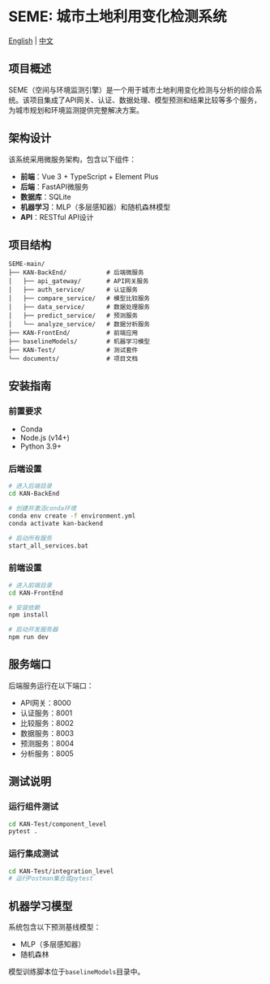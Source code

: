 # SEME: 城市土地利用变化检测系统

[English](README.md) | [中文](README_CN.md)

## 项目概述
SEME（空间与环境监测引擎）是一个用于城市土地利用变化检测与分析的综合系统。该项目集成了API网关、认证、数据处理、模型预测和结果比较等多个服务，为城市规划和环境监测提供完整解决方案。

## 架构设计
该系统采用微服务架构，包含以下组件：
- **前端**：Vue 3 + TypeScript + Element Plus
- **后端**：FastAPI微服务
- **数据库**：SQLite
- **机器学习**：MLP（多层感知器）和随机森林模型
- **API**：RESTful API设计

## 项目结构
```
SEME-main/
├── KAN-BackEnd/           # 后端微服务
│   ├── api_gateway/       # API网关服务
│   ├── auth_service/      # 认证服务
│   ├── compare_service/   # 模型比较服务
│   ├── data_service/      # 数据处理服务
│   ├── predict_service/   # 预测服务
│   └── analyze_service/   # 数据分析服务
├── KAN-FrontEnd/          # 前端应用
├── baselineModels/        # 机器学习模型
├── KAN-Test/              # 测试套件
└── documents/             # 项目文档
```

## 安装指南
### 前置要求
- Conda
- Node.js (v14+)
- Python 3.9+

### 后端设置
```bash
# 进入后端目录
cd KAN-BackEnd

# 创建并激活conda环境
conda env create -f environment.yml
conda activate kan-backend

# 启动所有服务
start_all_services.bat
```

### 前端设置
```bash
# 进入前端目录
cd KAN-FrontEnd

# 安装依赖
npm install

# 启动开发服务器
npm run dev
```

## 服务端口
后端服务运行在以下端口：
- API网关：8000
- 认证服务：8001
- 比较服务：8002
- 数据服务：8003
- 预测服务：8004
- 分析服务：8005

## 测试说明
### 运行组件测试
```bash
cd KAN-Test/component_level
pytest .
```

### 运行集成测试
```bash
cd KAN-Test/integration_level
# 运行Postman集合或pytest
```

## 机器学习模型
系统包含以下预测基线模型：
- MLP（多层感知器）
- 随机森林

模型训练脚本位于`baselineModels`目录中。

